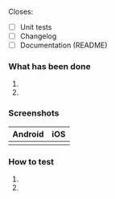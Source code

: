 Closes: <!-- Add a link to the issue this PR relates to -->

- [ ] Unit tests  <!-- Check this if you covered your code with unit tests -->
- [ ] Changelog <!-- Check this if you updated the changelog file  -->
- [ ] Documentation (README) <!-- Check this if you updated the  documentation  -->

### What has been done
<!-- Write a detailed description about what changes your PR brings -->
 1.
 2. 

### Screenshots
Android | iOS
:-: | :-:
||

### How to test
<!-- Write a step by step instruction of how to test the changes the PR brings.-->
1.
2.
